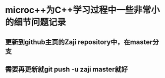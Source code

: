 # microc++为C++学习过程中一些非常小的细节问题记录
## 更新到github主页的Zaji repository中，在master分支
## 需要再更新就git push -u zaji master就好
